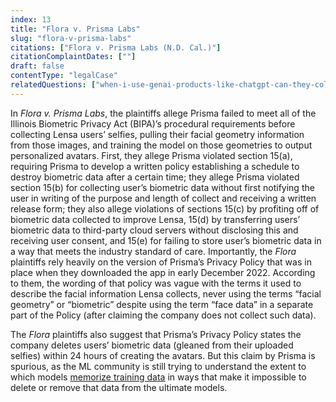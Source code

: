 ```yaml
---
index: 13
title: "Flora v. Prisma Labs"
slug: "flora-v-prisma-labs"
citations: ["Flora v. Prisma Labs (N.D. Cal.)"]
citationComplaintDates: [""]
draft: false 
contentType: "legalCase"
relatedQuestions: ["when-i-use-genai-products-like-chatgpt-can-they-collect-my-data"]
---
```


In *Flora v. Prisma Labs*, the plaintiffs allege Prisma failed to meet all of the Illinois Biometric Privacy Act (BIPA)’s procedural requirements before collecting Lensa users’ selfies, pulling their facial geometry information from those images, and training the model on those geometries to output personalized avatars. First, they allege Prisma violated section 15(a), requiring Prisma to develop a written policy establishing a schedule to destroy biometric data after a certain time; they allege Prisma violated section 15(b) for collecting user’s biometric data without first notifying the user in writing of the purpose and length of collect and receiving a written release form; they also allege violations of sections 15(c) by profiting off of biometric data collected to improve Lensa, 15(d) by transferring users’ biometric data to third-party cloud servers without disclosing this and receiving user consent, and 15(e) for failing to store user’s biometric data in a way that meets the industry standard of care. Importantly, the *Flora* plaintiffs rely heavily on the version of Prisma’s Privacy Policy that was in place when they downloaded the app in early December 2022. According to them, the wording of that policy was vague with the terms it used to describe the facial information Lensa collects, never using the terms “facial geometry” or “biometric” despite using the term “face data” in a separate part of the Policy (after claiming the company does not collect such data). 

The *Flora* plaintiffs also suggest that Prisma’s Privacy Policy states the company deletes users’ biometric data (gleaned from their uploaded selfies) within 24 hours of creating the avatars. But this claim by Prisma is spurious, as the ML community is still trying to understand the extent to which models [memorize training data](https://proceedings.mlr.press/v80/chatterjee18a.html) in ways that make it impossible to delete or remove that data from the ultimate models. 